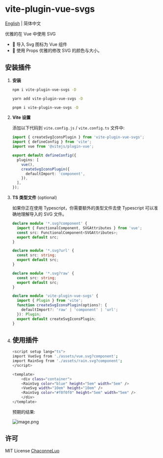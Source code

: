 # vite-plugin-vue-svgs

[English](Readme.md) | 简体中文

优雅的在 Vue 中使用 SVG

- 🌟 导入 Svg 图标为 Vue 组件
- 🌈 使用 Props 优雅的修改 SVG 的颜色与大小。

## 安装插件

1. **安装**

   ```bash
   npm i vite-plugin-vue-svgs -D
   ```

   ```bash
   yarn add vite-plugin-vue-svgs -D
   ```

   ```bash
   pnpm i vite-plugin-vue-svgs -D
   ```

2. **Vite 设置**

   添加以下代码到 `vite.config.js` / `vite.config.ts` 文件中:

   ```ts
   import { createSvgIconsPlugin } from 'vite-plugin-vue-svgs';
   import { defineConfig } from 'vite';
   import vue from '@vitejs/plugin-vue';

   export default defineConfig({
     plugins: [
       vue(),
       createSvgIconsPlugin({
         defaultImport: 'component',
       }),
     ],
   });
   ```

3. **TS 类型文件** (optional)

   如果你正在使用 Typescript，你需要额外的类型文件去使 Typescript 可以准确地理解导入的 SVG 文件。

   ```ts
   declare module '*.svg?component' {
     import { FunctionalComponent, SVGAttributes } from 'vue';
     const src: FunctionalComponent<SVGAttributes>;
     export default src;
   }

   declare module '*.svg?url' {
     const src: string;
     export default src;
   }

   declare module '*.svg?raw' {
     const src: string;
     export default src;
   }

   declare module 'vite-plugin-vue-svgs' {
     import { Plugin } from 'vite';
     function createSvgIconsPlugin(options?: {
       defaultImport?: 'raw' | 'component' | 'url';
     }): Plugin;
     export default createSvgIconsPlugin;
   }
   ```

4. ## 使用插件

   ```bash
   <script setup lang="ts">
   import VueSvg from './assets/vue.svg?component';
   import RainSvg from './assets/rain.svg?component';
   </script>

   <template>
       <div class="container">
       <RainSvg color="blue" height="5em" width="5em" />
       <VueSvg width="10em" height="10em" />
       <RainSvg color="#f0f0f0" height="5em" width="5em" />
       </div>
   </template>
   ```

   预期的结果:

   ![image.png](https://s2.loli.net/2023/02/14/U3qNFJaS8Wxujpg.png)

## 许可

MIT License [ChaconneLuo](https://github.com/ChaconneLuo)
